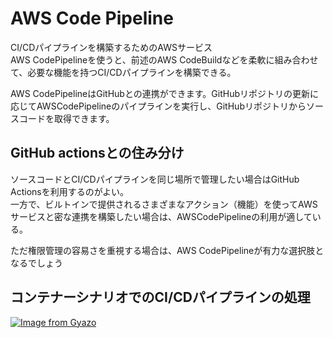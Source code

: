 # AWS Code Pipeline

CI/CDパイプラインを構築するためのAWSサービス  
AWS CodePipelineを使うと、前述のAWS CodeBuildなどを柔軟に組み合わせて、必要な機能を持つCI/CDパイプラインを構築できる。

AWS CodePipelineはGitHubとの連携ができます。GitHubリポジトリの更新に応じてAWSCodePipelineのパイプラインを実行し、GitHubリポジトリからソースコードを取得できます。

## GitHub actionsとの住み分け

ソースコードとCI/CDパイプラインを同じ場所で管理したい場合はGitHub Actionsを利用するのがよい。  
一方で、ビルトインで提供されるさまざまなアクション（機能）を使ってAWSサービスと密な連携を構築したい場合は、AWSCodePipelineの利用が適している。

ただ権限管理の容易さを重視する場合は、AWS CodePipelineが有力な選択肢となるでしょう

## コンテナーシナリオでのCI/CDパイプラインの処理

[![Image from Gyazo](https://i.gyazo.com/86abd396eea18f3e64fa9bba77319263.png)](https://gyazo.com/86abd396eea18f3e64fa9bba77319263)

